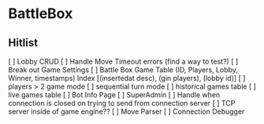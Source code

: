 # BattleBox

## Hitlist

[ ] Lobby CRUD
[ ] Handle Move Timeout errors (find a way to test?)
[ ] Break out Game Settings
[ ] Battle Box Game Table (ID, Players, Lobby, Winner, timestamps) Index [(insertedat desc), (gin players), (lobby id)]
[ ] players > 2 game mode
[ ] sequential turn mode
[ ] historical games table
[ ] live games table
[ ] Bot Info Page
[ ] SuperAdmin
[ ] Handle when connection is closed on trying to send from connection server
[ ] TCP server inside of game engine??
[ ] Move Parser
[ ] Connection Debugger

